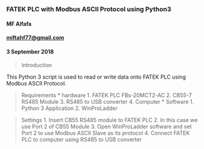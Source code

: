### FATEK PLC with Modbus ASCII Protocol using Python3 ###
#### MF Alfafa ####
#### miftahf77@gmail.com ####
#### 3 September 2018 ####

> Introduction

This Python 3 script is used to read or write data onto FATEK PLC using Modbus ASCII Protocol. 

> Requirements
	* hardware
		1. FATEK PLC FBs-20MCT2-AC
		2. CB55-7 RS485 Module
		3. RS485 to USB converter
		4. Computer
	* Software
		1. Python 3 Application
		2. WinProLadder

> Settings
	1. Insert CB55 RS485 module to FATEK PLC
	2. In this case we use Port 2 of CB55 Module
	3. Open WinProLadder software and set Port 2 to use Modbus ASCII Slave as its protocol
	4. Connect FATEK PLC to computer using RS485 to USB converter